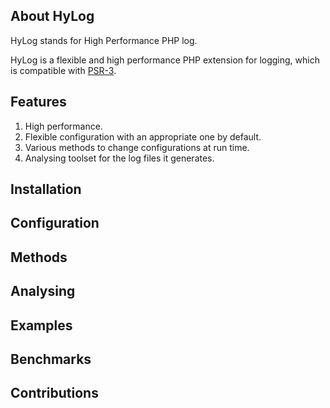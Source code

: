 ## About HyLog

HyLog stands for High Performance PHP log.

HyLog is a flexible and high performance PHP extension for logging, which is compatible with [PSR-3](http://www.php-fig.org/psr/psr-3/). 

## Features

1. High performance.
2. Flexible configuration with an appropriate one by default.
3. Various methods to change configurations at run time.
4. Analysing toolset for the log files it generates.

## Installation

## Configuration

## Methods

## Analysing

## Examples

## Benchmarks

## Contributions
